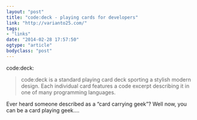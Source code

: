 ```yaml
---
layout: "post"
title: "code:deck - playing cards for developers"
link: "http://varianto25.com/"
tags: 
- "links"
date: "2014-02-28 17:57:50"
ogtype: "article"
bodyclass: "post"
---
```


code:deck:

> code:deck is a standard playing card deck sporting a stylish modern design. Each individual card features a code excerpt describing it in one of many programming languages.

Ever heard someone described as a “card carrying geek”? Well now, you can be a card playing geek….